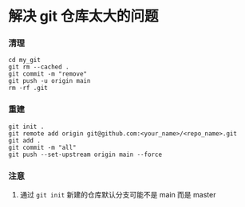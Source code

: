 # 解决 git 仓库太大的问题

### 清理

```
cd my_git
git rm --cached .
git commit -m "remove"
git push -u origin main
rm -rf .git
```

### 重建

```
git init .
git remote add origin git@github.com:<your_name>/<repo_name>.git
git add .
git commit -m "all"
git push --set-upstream origin main --force
```

### 注意

1. 通过 ```git init``` 新建的仓库默认分支可能不是 main 而是 master 
